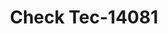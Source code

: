---
f_zip-code: 80501
f_state-code: CO
title: Check Tec-14081
f_phone: 303-776-6903
f_city-only: Longmont
f_address: Longmont Longmont
f_location-unique-id: '14081'
slug: check-tec-14081
updated-on: '2024-05-30T13:46:58.046Z'
created-on: '2024-05-30T13:36:59.803Z'
published-on: '2024-05-30T13:54:32.469Z'
f_city-state: cms/city/longmont-co.md
f_company: cms/company/check-tec.md
f_state: cms/state/colorado.md
layout: '[payday-loan].html'
tags: payday-loan
---